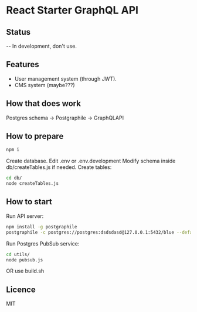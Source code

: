 # React Starter GraphQL API

## Status

-- In development, don't use.

## Features

* User management system (through JWT).
* CMS system (maybe???)

## How that does work

Postgres schema -> Postgraphile -> GraphQLAPI

## How to prepare

```bash
npm i
```

Create database.
Edit .env or .env.development
Modify schema inside db/createTables.js if needed.
Create tables:

```bash
cd db/
node createTables.js
```

## How to start

Run API server:
```bash
npm install -g postgraphile
postgraphile -c postgres://postgres:dsdsdasd@127.0.0.1:5432/blue --default-role anon --token basic_auth.tokens
```

Run Postgres PubSub service:

```bash
cd utils/
node pubsub.js
```

OR use build.sh

## Licence

MIT
